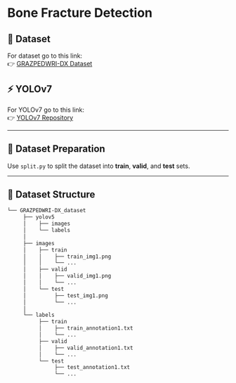 # Bone Fracture Detection  

## 📌 Dataset  
For dataset go to this link:  
👉 [GRAZPEDWRI-DX Dataset](https://www.kaggle.com/datasets/jasonroggy/grazpedwri-dx)  

## ⚡ YOLOv7  
For YOLOv7 go to this link:  
👉 [YOLOv7 Repository](https://github.com/WongKinYiu/yolov7)  

---

## 🔄 Dataset Preparation  
Use `split.py` to split the dataset into **train**, **valid**, and **test** sets.  

---

## 📂 Dataset Structure  

```bash
└── GRAZPEDWRI-DX_dataset     
     ├── yolov5
     │    ├── images
     │    └── labels
     │
     ├── images
     │    ├── train
     │    │    ├── train_img1.png
     │    │    └── ...
     │    ├── valid
     │    │    ├── valid_img1.png
     │    │    └── ...
     │    └── test
     │         ├── test_img1.png
     │         └── ...
     │
     └── labels
          ├── train
          │    ├── train_annotation1.txt
          │    └── ...
          ├── valid
          │    ├── valid_annotation1.txt
          │    └── ...
          └── test
               ├── test_annotation1.txt
               └── ...

